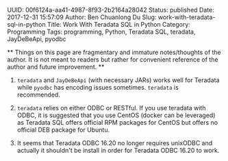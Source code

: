 UUID: 00f6124a-aa41-4987-8f93-2b2164a28042
Status: published
Date: 2017-12-31 15:57:09
Author: Ben Chuanlong Du
Slug: work-with-teradata-sql-in-python
Title: Work With Teradata SQL in Python
Category: Programming
Tags: programming, Python, Teradata SQL, teradata, JayDeBeApi, pyodbc

**
Things on this page are
fragmentary and immature notes/thoughts of the author.
It is not meant to readers
but rather for convenient reference of the author and future improvement.
**


1. `teradata` and `JayDeBeApi` (with necessary JARs)  works well for Teradata
    while `pyodbc` has encoding issues sometimes.
    `teradata` is recommended.

2. `teradata` relies on either ODBC or RESTful.
    If you use teradata with ODBC,
    it is suggested that you use CentOS (docker can be leveraged) as Teradata SQL offers official RPM packages for CentOS
    but offers no official DEB package for Ubuntu.

3. It seems that Teradata ODBC 16.20 no longer requires unixODBC
    and actually it shouldn't be install in order for Teradata ODBC 16.20 to work.
